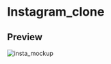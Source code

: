 # Instagram_clone

## Preview

![insta_mockup](https://user-images.githubusercontent.com/38382273/115480513-4d6e6d80-a253-11eb-93e9-6e0b9fcb0b44.png)
